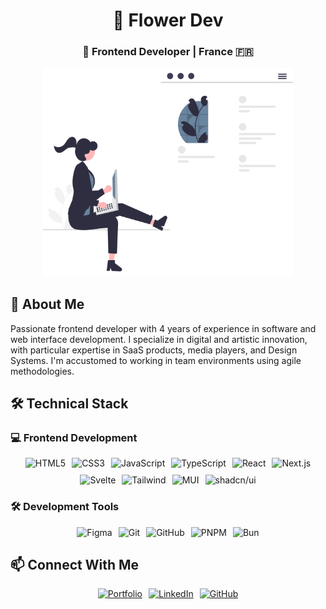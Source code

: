 <div align="center">
  
# 🌸 Flower Dev

### 🚀 Frontend Developer | France 🇫🇷

<img src="undraw_web_development_0l6v.svg" alt="Web Development" width="400"/>

</div>

## 👋 About Me

Passionate frontend developer with 4 years of experience in software and web interface development. I specialize in digital and artistic innovation, with particular expertise in SaaS products, media players, and Design Systems. I'm accustomed to working in team environments using agile methodologies.

## 🛠️  Technical Stack
  
### 💻 Frontend Development
<div style="display: flex; flex-wrap: wrap; gap: 10px; justify-content: center;">
  <img src="https://img.shields.io/badge/HTML5-E34F26?style=flat&logo=html5&logoColor=white" alt="HTML5" />
  <img src="https://img.shields.io/badge/CSS3-1572B6?style=flat&logo=css3&logoColor=white" alt="CSS3" />
  <img src="https://img.shields.io/badge/JavaScript-F7DF1E?style=flat&logo=javascript&logoColor=black" alt="JavaScript" />
  <img src="https://img.shields.io/badge/TypeScript-007ACC?style=flat&logo=typescript&logoColor=white" alt="TypeScript" />
  <img src="https://img.shields.io/badge/React-20232A?style=flat&logo=react&logoColor=61DAFB" alt="React" />
  <img src="https://img.shields.io/badge/Next.js-000000?style=flat&logo=next.js&logoColor=white" alt="Next.js" />
  <img src="https://img.shields.io/badge/Svelte-4A4A55?style=flat&logo=svelte&logoColor=FF3E00" alt="Svelte" />
  <img src="https://img.shields.io/badge/Tailwind_CSS-38B2AC?style=flat&logo=tailwind-css&logoColor=white" alt="Tailwind" />
  <img src="https://img.shields.io/badge/Material_UI-0081CB?style=flat&logo=material-ui&logoColor=white" alt="MUI" />
  <img src="https://img.shields.io/badge/shadcn/ui-000000?style=flat&logo=react&logoColor=white" alt="shadcn/ui" />
</div>

### 🛠️ Development Tools
<div style="display: flex; flex-wrap: wrap; gap: 10px; justify-content: center;">
  <img src="https://img.shields.io/badge/Figma-F24E1E?style=flat&logo=figma&logoColor=white" alt="Figma" />
  <img src="https://img.shields.io/badge/Git-F05032?style=flat&logo=git&logoColor=white" alt="Git" />
  <img src="https://img.shields.io/badge/GitHub-100000?style=flat&logo=github&logoColor=white" alt="GitHub" />
  <img src="https://img.shields.io/badge/pnpm-F69220?style=flat&logo=pnpm&logoColor=white" alt="PNPM" />
  <img src="https://img.shields.io/badge/Bun-000000?style=flat&logo=bun&logoColor=white" alt="Bun" />
</div>

## 📫 Connect With Me

<div style="display: flex; flex-wrap: wrap; gap: 10px; justify-content: center;">
  <a href="https://flower-dev.github.io">
    <img src="https://img.shields.io/badge/Portfolio-000000?style=flat&logo=About.me&logoColor=white" alt="Portfolio" />
  </a>
  <a href="https://frama.link/lienversmonlinkedin">
    <img src="https://img.shields.io/badge/LinkedIn-0077B5?style=flat&logo=linkedin&logoColor=white" alt="LinkedIn" />
  </a>
  <a href="https://github.com/Flower-dev">
    <img src="https://img.shields.io/badge/GitHub-100000?style=flat&logo=github&logoColor=white" alt="GitHub" />
  </a>
</div>


